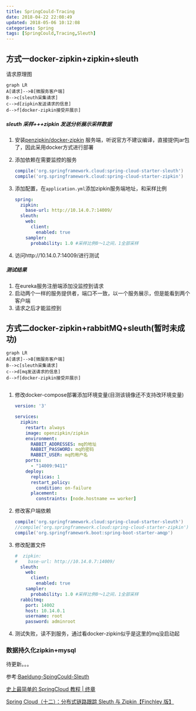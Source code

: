 ```yaml
---
title: SpringCould-Tracing
date: 2018-04-22 22:08:49
updated: 2018-05-06 10:12:08
categories: Spring
tags: [SpringCould,Tracing,Sleuth]
---
```


## 方式一docker-zipkin+zipkin+sleuth

请求原理图

```mermaid
graph LR
A[请求]-->B[微服务客户端]
B-->c[sleuth采集请求]
c-->d[zipkin发送请求的信息]
d-->f[docker-zipkin接受并展示]
```

##### sleuth 采样+++zipkin 发送分析展示采样数据

1. 安装[penzipkin/docker-zipkin](https://github.com/openzipkin/docker-zipkin) 服务端，听说官方不建议编译，直接提供jar包了，因此采用docker方式进行部署

2. 添加依赖在需要监控的服务

   ```groovy
   compile('org.springframework.cloud:spring-cloud-starter-sleuth')
   compile('org.springframework.cloud:spring-cloud-starter-zipkin')
   ```

3. 添加配置，在`application.yml`添加zipkin服务端地址，和采样比例

   ```yaml
   spring:
     zipkin:
       base-url: http://10.14.0.7:14009/
     sleuth:
       web:
         client:
           enabled: true
       sampler:
         probability: 1.0 #采样比例0～1之间，1全部采样
   ```

4. 访问http://10.14.0.7:14009/进行测试

##### 测试结果

1. 在eureka服务注册端添加没监控到请求
2. 启动两个一样的服务提供者，端口不一致，以一个服务展示，但是能看到两个客户端
3. 请求之后才能监控到

## 方式二docker-zipkin+rabbitMQ+sleuth(暂时未成功)

```mermaid
graph LR
A[请求]-->B[微服务客户端]
B-->c[sleuth采集请求]
c-->d[mq发送请求的信息]
d-->f[docker-zipkin接受并展示]
```

```groovy

```

1. 修改docker-compose部署添加环境变量(目测该镜像还不支持改环境变量)

   ```yaml
   version: '3'

   services:
     zipkin:
       restart: always
       image: openzipkin/zipkin
       environment:
         RABBIT_ADDRESSES: mq的地址
         RABBIT_PASSWORD: mq的密码
         RABBIT_USER: mq的用户名
       ports:
         - "14009:9411"
       deploy:
         replicas: 1
         restart_policy:
           condition: on-failure
         placement:
           constraints: [node.hostname == worker]
   ```

2. 修改客户端依赖

   ```groovy
   compile('org.springframework.cloud:spring-cloud-starter-sleuth')
   //compile('org.springframework.cloud:spring-cloud-starter-zipkin')  //注释这句
   compile('org.springframework.boot:spring-boot-starter-amqp')
   ```

3. 修改配置文件

   ```yaml
   #  zipkin:
   #    base-url: http://10.14.0.7:14009/
     sleuth:
       web:
         client:
           enabled: true
       sampler:
         probability: 1.0 #采样比例0～1之间，1全部采样
     rabbitmq:
       port: 14002
       host: 10.14.0.1
       username: root
       password: adminroot
   ```

4. 测试失败，读不到服务，通过看docker-zipkin似乎是这里的mq没启动起

### 数据持久化zipkin+mysql

待更新。。。







参考:[Baeldung-SpingCould-Sleuth](http://www.baeldung.com/spring-cloud-sleuth-single-application)

[史上最简单的 SpringCloud 教程 | 终章](https://blog.csdn.net/forezp/article/details/70148833)

[Spring Cloud（十二）：分布式链路跟踪 Sleuth 与 Zipkin【Finchley 版】](https://windmt.com/2018/04/24/spring-cloud-12-sleuth-zipkin/)



